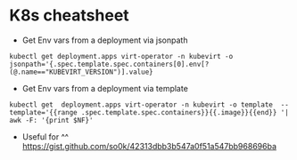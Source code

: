 # K8s cheatsheet

- Get Env vars from a deployment via jsonpath
```
kubectl get deployment.apps virt-operator -n kubevirt -o jsonpath='{.spec.template.spec.containers[0].env[?(@.name=="KUBEVIRT_VERSION")].value}
```

- Get Env vars from a deployment via template
```
kubectl get  deployment.apps virt-operator -n kubevirt -o template  --template='{{range .spec.template.spec.containers}}{{.image}}{{end}} '|  awk -F: '{print $NF}'
```

- Useful for ^^ https://gist.github.com/so0k/42313dbb3b547a0f51a547bb968696ba

